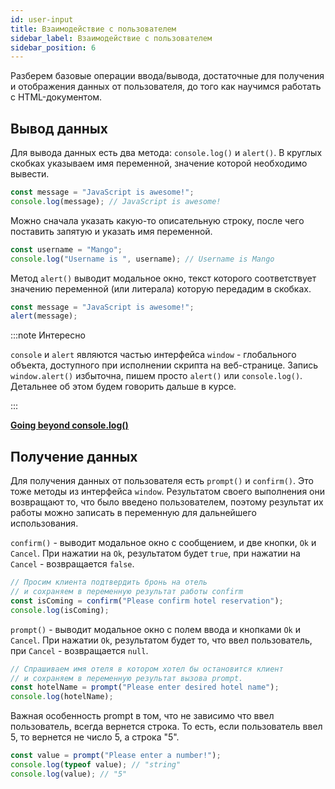 ```yaml
---
id: user-input
title: Взаимодействие с пользователем
sidebar_label: Взаимодействие с пользователем
sidebar_position: 6
---
```


Разберем базовые операции ввода/вывода, достаточные для получения и отображения
данных от пользователя, до того как научимся работать с HTML-документом.

## Вывод данных

Для вывода данных есть два метода: `console.log()` и `alert()`. В круглых
скобках указываем имя переменной, значение которой необходимо вывести.

```js
const message = "JavaScript is awesome!";
console.log(message); // JavaScript is awesome!
```

Можно сначала указать какую-то описательную строку, после чего поставить запятую
и указать имя переменной.

```js
const username = "Mango";
console.log("Username is ", username); // Username is Mango
```

Метод `alert()` выводит модальное окно, текст которого соответствует значению
переменной (или литерала) которую передадим в скобках.

```js
const message = "JavaScript is awesome!";
alert(message);
```

:::note Интересно

`console` и `alert` являются частью интерфейса `window` - глобального объекта,
доступного при исполнении скрипта на веб-странице. Запись `window.alert()`
избыточна, пишем просто `alert()` или `console.log()`. Детальнее об этом будем
говорить дальше в курсе.

:::

[**Going beyond console.log()**](https://medium.com/free-code-camp/how-to-use-the-javascript-console-going-beyond-console-log-5128af9d573b)

## Получение данных

Для получения данных от пользователя есть `prompt()` и `confirm()`. Это тоже
методы из интерфейса `window`. Результатом своего выполнения они возвращают то,
что было введено пользователем, поэтому результат их работы можно записать в
переменную для дальнейшего использования.

`confirm()` - выводит модальное окно с сообщением, и две кнопки, `Ok` и
`Cancel`. При нажатии на `Ok`, результатом будет `true`, при нажатии на
`Cancel` - возвращается `false`.

```js
// Просим клиента подтвердить бронь на отель
// и сохраняем в переменную результат работы confirm
const isComing = confirm("Please confirm hotel reservation");
console.log(isComing);
```

`prompt()` - выводит модальное окно с полем ввода и кнопками `Ok` и `Cancel`.
При нажатии `Ok`, результатом будет то, что ввел пользователь, при `Cancel` -
возвращается `null`.

```js
// Спрашиваем имя отеля в котором хотел бы остановится клиент
// и сохраняем в переменную результат вызова prompt.
const hotelName = prompt("Please enter desired hotel name");
console.log(hotelName);
```

Важная особенность prompt в том, что не зависимо что ввел пользователь, всегда
вернется строка. То есть, если пользователь ввел 5, то вернется не число 5, а
строка "5".

```js
const value = prompt("Please enter a number!");
console.log(typeof value); // "string"
console.log(value); // "5"
```
